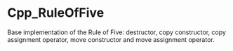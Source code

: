 # Cpp_RuleOfFive
Base implementation of the Rule of Five: destructor, copy constructor, copy assignment operator, move constructor and move assignment operator.
